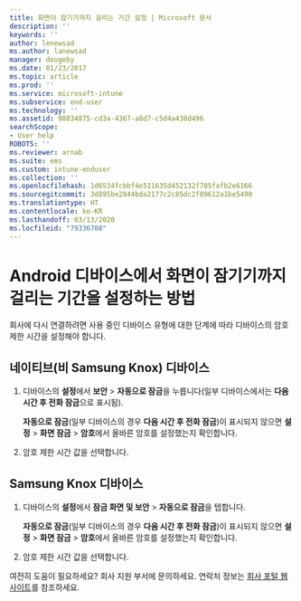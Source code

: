 ```yaml
---
title: 화면이 잠기기까지 걸리는 기간 설정 | Microsoft 문서
description: ''
keywords: ''
author: lenewsad
ms.author: lanewsad
manager: dougeby
ms.date: 01/23/2017
ms.topic: article
ms.prod: ''
ms.service: microsoft-intune
ms.subservice: end-user
ms.technology: ''
ms.assetid: 98034875-cd3a-4367-a8d7-c5d4a438d496
searchScope:
- User help
ROBOTS: ''
ms.reviewer: arnab
ms.suite: ems
ms.custom: intune-enduser
ms.collection: ''
ms.openlocfilehash: 1d6534fcbbf4e511635d452132f705fafb2e6166
ms.sourcegitcommit: 3d895be2844bda2177c2c85dc2f09612a1be5490
ms.translationtype: HT
ms.contentlocale: ko-KR
ms.lasthandoff: 03/13/2020
ms.locfileid: "79336708"
---
```

# <a name="how-to-set-the-amount-of-time-before-your-android-device-locks-its-screen"></a>Android 디바이스에서 화면이 잠기기까지 걸리는 기간을 설정하는 방법

회사에 다시 연결하려면 사용 중인 디바이스 유형에 대한 단계에 따라 디바이스의 암호 제한 시간을 설정해야 합니다.

## <a name="native-non-samsung-knox-device"></a>네이티브(비 Samsung Knox) 디바이스

1. 디바이스의 **설정**에서 **보안** &gt; **자동으로 잠금**을 누릅니다(일부 디바이스에서는 **다음 시간 후 전화 잠금**으로 표시됨).

    **자동으로 잠금**(일부 디바이스의 경우 **다음 시간 후 전화 잠금**)이 표시되지 않으면 **설정** &gt; **화면 잠금** &gt; **암호**에서 올바른 암호를 설정했는지 확인합니다.

2. 암호 제한 시간 값을 선택합니다.

## <a name="samsung-knox-device"></a>Samsung Knox 디바이스

1. 디바이스의 **설정**에서 **잠금 화면 및 보안** &gt; **자동으로 잠금**을 탭합니다.

    **자동으로 잠금**(일부 디바이스의 경우 **다음 시간 후 전화 잠금**)이 표시되지 않으면 **설정** &gt; **화면 잠금** &gt; **암호**에서 올바른 암호를 설정했는지 확인합니다.

2. 암호 제한 시간 값을 선택합니다.

여전히 도움이 필요하세요? 회사 지원 부서에 문의하세요. 연락처 정보는 [회사 포털 웹 사이트](https://go.microsoft.com/fwlink/?linkid=2010980)를 참조하세요.
